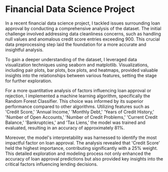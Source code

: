 # Financial Data Science Project

In a recent financial data science project, I tackled issues surrounding loan approval by conducting a comprehensive analysis of the dataset. The initial challenge involved addressing data cleanliness concerns, such as handling null values and anomalous credit score entries exceeding 900. This crucial data preprocessing step laid the foundation for a more accurate and insightful analysis.

To gain a deeper understanding of the dataset, I leveraged data visualization techniques using seaborn and matplotlib. Visualizations, including pair plots, bar plots, box plots, and heatmaps, provided valuable insights into the relationships between various features, setting the stage for further exploration.

For a more quantitative analysis of factors influencing loan approval or rejection, I implemented a machine learning algorithm, specifically the Random Forest Classifier. This choice was informed by its superior performance compared to other algorithms. Utilizing features such as 'Credit Score,' 'Annual Income,' 'Monthly Debt,' 'Years of Credit History,' 'Number of Open Accounts,' 'Number of Credit Problems,' 'Current Credit Balance,' 'Bankruptcies,' and 'Tax Liens,' the model was trained and evaluated, resulting in an accuracy of approximately 81%.

Moreover, the model's interpretability was harnessed to identify the most impactful factor on loan approval. The analysis revealed that 'Credit Score' held the highest importance, contributing significantly with a 25% weight. This detailed exploration and modeling process not only enhanced the accuracy of loan approval predictions but also provided key insights into the critical factors influencing lending decisions.
